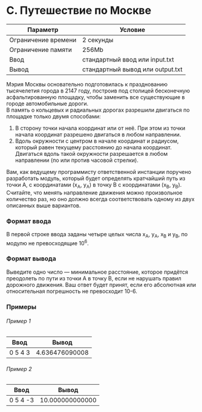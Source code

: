 ﻿# C. Путешествие по Москве

| Параметр            | Условие                          |
|---------------------|----------------------------------|
| Ограничение времени | 2 секунды                        |
| Ограничение памяти  | 256Mb                            |
| Ввод                | стандартный ввод или input.txt   |
| Вывод               | стандартный вывод или output.txt |

Мэрия Москвы основательно подготовилась к празднованию тысячелетия города в 2147 году, построив под столицей бесконечную
асфальтированную площадку, чтобы заменить все существующие в городе автомобильные дороги.  
В память о кольцевых и радиальных дорогах разрешили двигаться по площадке только двумя способами:

1. В сторону точки начала координат или от неё. При этом из точки начала координат разрешено двигаться в любом
   направлении.
2. Вдоль окружности с центром в начале координат и радиусом, который равен текущему расстоянию до начала координат.
   Двигаться вдоль такой окружности разрешается в любом направлении (по или против часовой стрелки).

Вам, как ведущему программисту ответственной инстанции поручено разработать модуль, который будет определять кратчайший
путь из точки A, с координатами (x<sub>A</sub>, y<sub>A</sub>) в точку B с координатами (x<sub>B</sub>, y<sub>B</sub>). Считайте, что менять направление движения
можно произвольное количество раз, но оно должно всегда соответствовать одному из двух описанных выше вариантов.

### Формат ввода

В первой строке ввода заданы четыре целых числа x<sub>A</sub>, y<sub>A</sub>, x<sub>B</sub> и y<sub>B</sub>, по модулю не превосходящие 10<sup>6</sup>.

### Формат вывода

Выведите одно число — минимальное расстояние, которое придётся преодолеть по пути из точки A в точку B, если не нарушать правил дорожного движения. Ваш ответ будет принят, если его абсолютная или относительная погрешность не превосходит 10-6.

### Примеры

###### Пример 1

| Ввод    | Вывод          |
|---------|----------------|
| 0 5 4 3 | 4.636476090008 |

###### Пример 2

| Ввод     | Вывод           |
|----------|-----------------|
| 0 5 4 -3 | 10.000000000000 |